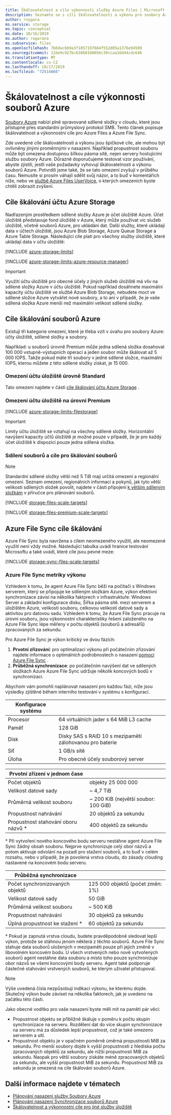 ```yaml
---
title: Škálovatelnost a cíle výkonnosti služby Azure Files | Microsoft Docs
description: Seznamte se s cíli škálovatelnosti a výkonu pro soubory Azure, včetně kapacity, míry požadavků a omezení šířky pásma pro příchozí a odchozí připojení.
author: roygara
ms.service: storage
ms.topic: conceptual
ms.date: 10/16/2019
ms.author: rogarana
ms.subservice: files
ms.openlocfilehash: 766dacb69a3f1857197684f552d05a1376e94509
ms.sourcegitcommit: 12de9c927bc63868168056c39ccaa16d44cdc646
ms.translationtype: MT
ms.contentlocale: cs-CZ
ms.lasthandoff: 10/17/2019
ms.locfileid: "72514866"
---
```

# <a name="azure-files-scalability-and-performance-targets"></a>Škálovatelnost a cíle výkonnosti souborů Azure

[Soubory Azure](storage-files-introduction.md) nabízí plně spravované sdílené složky v cloudu, které jsou přístupné přes standardní průmyslový protokol SMB. Tento článek popisuje škálovatelnost a výkonnostní cíle pro Azure Files a Azure File Sync.

Zde uvedené cíle škálovatelnosti a výkonu jsou špičkové cíle, ale mohou být ovlivněny jinými proměnnými v nasazení. Například propustnost souboru může být omezena dostupnou šířkou pásma sítě, nejen servery hostujícími službu soubory Azure. Důrazně doporučujeme testovat vzor používání, abyste zjistili, jestli vaše požadavky vyhovují škálovatelnosti a výkonu souborů Azure. Potvrdili jsme také, že se tato omezení zvyšují v průběhu času. Nemusíte si prosím váhajíi sdělit svůj názor, a to buď v komentářích níže, nebo ve [službě Azure Files UserVoice](https://feedback.azure.com/forums/217298-storage/category/180670-files), o kterých omezeních byste chtěli zobrazit zvýšení.

## <a name="azure-storage-account-scale-targets"></a>Cíle škálování účtu Azure Storage

Nadřazeným prostředkem sdílené složky Azure je účet úložiště Azure. Účet úložiště představuje fond úložiště v Azure, který může používat víc služeb úložiště, včetně souborů Azure, pro ukládání dat. Další služby, které ukládají data v účtech úložiště, jsou Azure Blob Storage, Azure Queue Storage a Azure Table Storage. Následující cíle platí pro všechny služby úložiště, které ukládají data v účtu úložiště:

[!INCLUDE [azure-storage-limits](../../../includes/azure-storage-limits.md)]

[!INCLUDE [azure-storage-limits-azure-resource-manager](../../../includes/azure-storage-limits-azure-resource-manager.md)]

> [!Important]  
> Využití účtu úložiště pro obecné účely z jiných služeb úložiště má vliv na sdílené složky Azure v účtu úložiště. Pokud například dosáhnete maximální kapacity účtu úložiště ve službě Azure Blob Storage, nebudete moct ve sdílené složce Azure vytvářet nové soubory, a to ani v případě, že je vaše sdílená složka Azure menší než maximální velikost sdílené složky.

## <a name="azure-files-scale-targets"></a>Cíle škálování souborů Azure

Existují tři kategorie omezení, které je třeba vzít v úvahu pro soubory Azure: účty úložiště, sdílené složky a soubory.

Například: u souborů úrovně Premium může jedna sdílená složka dosahovat 100 000 vstupně-výstupních operací a jeden soubor může škálovat až 5 000 IOPS. Takže pokud máte tři soubory v jedné sdílené složce, maximální IOPS, kterou můžete z této sdílené složky získat, je 15 000.

### <a name="standard-storage-account-limits"></a>Omezení účtu úložiště úrovně Standard

Tato omezení najdete v části [cíle škálování účtu Azure Storage](#azure-storage-account-scale-targets) .

### <a name="premium-filestorage-account-limits"></a>Omezení účtu úložiště na úrovni Premium

[!INCLUDE [azure-storage-limits-filestorage](../../../includes/azure-storage-limits-filestorage.md)]

> [!IMPORTANT]
> Limity účtu úložiště se vztahují na všechny sdílené složky. Horizontální navýšení kapacity účtů úložiště je možné pouze v případě, že je pro každý účet úložiště k dispozici pouze jedna sdílená složka.

### <a name="file-share-and-file-scale-targets"></a>Sdílení souborů a cíle pro škálování souborů

> [!NOTE]
> Standardní sdílené složky větší než 5 TiB mají určitá omezení a regionální omezení.
> Seznam omezení, regionálních informací a pokynů, jak tyto větší velikosti sdílených složek povolit, najdete v části připojení [k větším sdíleným složkám](storage-files-planning.md#onboard-to-larger-file-shares-standard-tier) v příručce pro plánování souborů.

[!INCLUDE [storage-files-scale-targets](../../../includes/storage-files-scale-targets.md)]

[!INCLUDE [storage-files-premium-scale-targets](../../../includes/storage-files-premium-scale-targets.md)]

## <a name="azure-file-sync-scale-targets"></a>Azure File Sync cíle škálování

Azure File Sync byla navržena s cílem neomezeného využití, ale neomezené využití není vždy možné. Následující tabulka uvádí hranice testování Microsoftu a také uvádí, které cíle jsou pevné meze:

[!INCLUDE [storage-sync-files-scale-targets](../../../includes/storage-sync-files-scale-targets.md)]

### <a name="azure-file-sync-performance-metrics"></a>Azure File Sync metriky výkonu

Vzhledem k tomu, že agent Azure File Sync běží na počítači s Windows serverem, který se připojuje ke sdíleným složkám Azure, výkon efektivní synchronizace závisí na několika faktorech v infrastruktuře: Windows Server a základní konfigurace disku, Šířka pásma sítě. mezi serverem a úložištěm Azure, velikostí souboru, celkovou velikostí datové sady a aktivitou pro datovou sadu. Vzhledem k tomu, že Azure File Sync pracuje na úrovni souboru, jsou výkonnostní charakteristiky řešení založeného na Azure File Sync lépe měřeny v počtu objektů (souborů a adresářů) zpracovaných za sekundu.

Pro Azure File Sync je výkon kritický ve dvou fázích:

1. **Prvotní zřizování**: pro optimalizaci výkonu při počátečním zřizování najdete informace o optimálních podrobnostech o nasazení [pomocí Azure File Sync](storage-sync-files-deployment-guide.md#onboarding-with-azure-file-sync) .
2. **Průběžná synchronizace**: po počátečním navýšení dat ve sdílených složkách Azure Azure File Sync udržuje několik koncových bodů v synchronizaci.

Abychom vám pomohli naplánovat nasazení pro každou fázi, níže jsou výsledky zjištěné během interního testování v systému s konfigurací.

| Konfigurace systému |  |
|-|-|
| Procesor | 64 virtuálních jader s 64 MiB L3 cache |
| Paměť | 128 GiB |
| Disk | Disky SAS s RAID 10 s mezipamětí zálohovanou pro baterie |
| Síť | 1 GB/s sítě |
| Úloha | Pro obecné účely souborový server|

| Prvotní zřízení v jednom čase  |  |
|-|-|
| Počet objektů | objekty 25 000 000 |
| Velikost datové sady| ~ 4,7 TiB |
| Průměrná velikost souboru | ~ 200 KiB (největší soubor: 100 GiB) |
| Propustnost nahrávání | 20 objektů za sekundu |
| Propustnost stahování oboru názvů * | 400 objektů za sekundu |

\* Při vytvoření nového koncového bodu serveru nestáhne agent Azure File Sync žádný obsah souboru. Nejprve synchronizuje celý obor názvů a potom aktivuje odvolání na pozadí pro stažení souborů, a to buď v celém rozsahu, nebo v případě, že je povolená vrstva cloudu, do zásady clouding nastavené na koncovém bodu serveru.

| Průběžná synchronizace  |   |
|-|--|
| Počet synchronizovaných objektů| 125 000 objektů (počet změn: 1%) |
| Velikost datové sady| 50 GiB |
| Průměrná velikost souboru | ~ 500 KiB |
| Propustnost nahrávání | 30 objektů za sekundu |
| Úplná propustnost ke stažení * | 60 objektů za sekundu |

\* Pokud je zapnutá vrstva cloudu, budete pravděpodobně sledovat lepší výkon, protože se stáhnou jenom některá z těchto souborů. Azure File Sync stahuje data souborů uložených v mezipaměti pouze při jejich změně v libovolném koncovém bodu. U všech vrstvených nebo nově vytvořených souborů agent nestáhne data souboru a místo toho pouze synchronizuje obor názvů se všemi koncovými body serveru. Agent také podporuje částečné stahování vrstvených souborů, ke kterým uživatel přistupoval. 

> [!Note]  
> Výše uvedená čísla nezpůsobují indikaci výkonu, ke kterému dojde. Skutečný výkon bude záviset na několika faktorech, jak je uvedeno na začátku této části.

Jako obecné vodítko pro vaše nasazení byste měli mít na paměti pár věcí:

- Propustnost objektu se přibližně škáluje v poměru k počtu skupin synchronizace na serveru. Rozdělení dat do více skupin synchronizace na serveru má za důsledek lepší propustnost, což je také omezeno serverem a sítí.
- Propustnost objektu je v opačném poměrně úměrná propustnosti MiB za sekundu. Pro menší soubory dojde k vyšší propustnosti z hlediska počtu zpracovaných objektů za sekundu, ale nižší propustnosti MiB za sekundu. Naopak pro větší soubory získáte méně zpracovaných objektů za sekundu, ale vyšší propustnost MiB za sekundu. Propustnost MiB za sekundu je omezená na cíle škálování souborů Azure.

## <a name="see-also"></a>Další informace najdete v tématech

- [Plánování nasazení služby Soubory Azure](storage-files-planning.md)
- [Plánování nasazení Synchronizace souborů Azure](storage-sync-files-planning.md)
- [Škálovatelnost a výkonnostní cíle pro jiné služby úložiště](../common/storage-scalability-targets.md)
